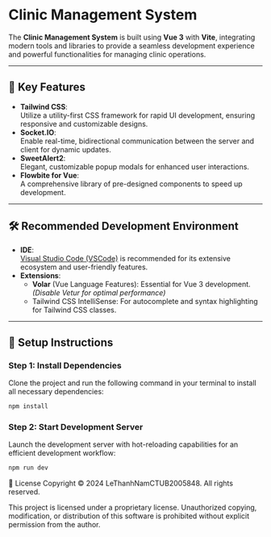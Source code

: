 # Clinic Management System

The **Clinic Management System** is built using **Vue 3** with **Vite**, integrating modern tools and libraries to provide a seamless development experience and powerful functionalities for managing clinic operations.

---

## 🔑 Key Features

- **Tailwind CSS**:  
  Utilize a utility-first CSS framework for rapid UI development, ensuring responsive and customizable designs.  
- **Socket.IO**:  
  Enable real-time, bidirectional communication between the server and client for dynamic updates.  
- **SweetAlert2**:  
  Elegant, customizable popup modals for enhanced user interactions.  
- **Flowbite for Vue**:  
  A comprehensive library of pre-designed components to speed up development.  

---

## 🛠️ Recommended Development Environment

- **IDE**:  
  [Visual Studio Code (VSCode)](https://code.visualstudio.com/) is recommended for its extensive ecosystem and user-friendly features.  
- **Extensions**:
  - **Volar** (Vue Language Features): Essential for Vue 3 development. *(Disable Vetur for optimal performance)*  
  - Tailwind CSS IntelliSense: For autocomplete and syntax highlighting for Tailwind CSS classes.

---

## 🚀 Setup Instructions

### Step 1: Install Dependencies

Clone the project and run the following command in your terminal to install all necessary dependencies:

```bash
npm install
```
### Step 2: Start Development Server
Launch the development server with hot-reloading capabilities for an efficient development workflow:

```bash
npm run dev
```

📝 License
Copyright © 2024 LeThanhNamCTUB2005848. All rights reserved.

This project is licensed under a proprietary license. Unauthorized copying, modification, or distribution of this software is prohibited without explicit permission from the author.
